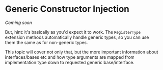 ﻿# Generic Constructor Injection

*Coming soon*

But, hint: it's basically as you'd expect it to work.  The `RegisterType` extension methods automatically
handle generic types, so you can use them the same as for non-generic types.

This topic will cover not only that, but the more important information about interfaces/bases etc and
how type arguments are mapped from implementation type down to requested generic base/interface.